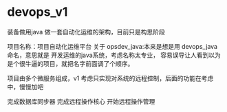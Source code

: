 # devops_v1
装备做用java 做一套自动化运维的架构，目前只是构思阶段

项目名称：项目自动化运维平台
关于 opsdev_java:本来是想是用 devops_java 命名，意思就是 开发运维的java系统，考虑名称太专业，
容易误导让人看到以为是个很牛逼的项目，就把名字前面调了个顺序。


项目由多个微服务组成，v1 考虑只实现对系统的远程控制，后面的功能在考虑中，慢慢加吧

完成数据库同步器
完成远程操作核心
开始远程操作管理
